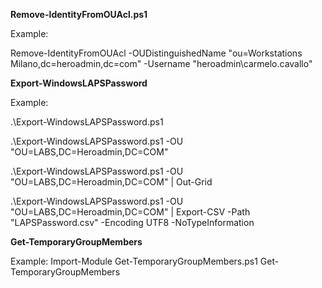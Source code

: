 
**Remove-IdentityFromOUAcl.ps1**

Example:

Remove-IdentityFromOUAcl -OUDistinguishedName "ou=Workstations Milano,dc=heroadmin,dc=com" -Username "heroadmin\carmelo.cavallo"


**Export-WindowsLAPSPassword**

Example:

.\Export-WindowsLAPSPassword.ps1

.\Export-WindowsLAPSPassword.ps1 -OU "OU=LABS,DC=Heroadmin,DC=COM" 

.\Export-WindowsLAPSPassword.ps1 -OU "OU=LABS,DC=Heroadmin,DC=COM" | Out-Grid

.\Export-WindowsLAPSPassword.ps1 -OU "OU=LABS,DC=Heroadmin,DC=COM" | Export-CSV -Path "LAPSPassword.csv" -Encoding UTF8 -NoTypeInformation


**Get-TemporaryGroupMembers**

Example:
Import-Module Get-TemporaryGroupMembers.ps1
Get-TemporaryGroupMembers






